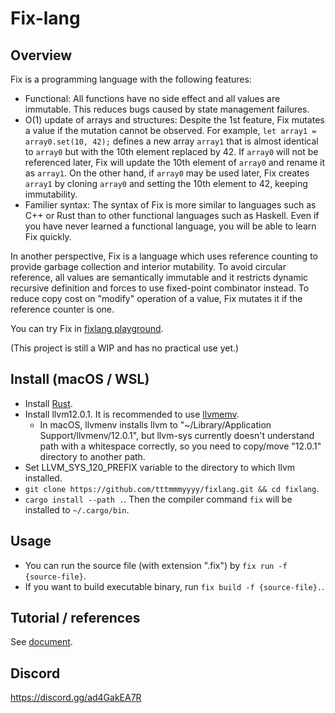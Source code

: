 Fix-lang
====

## Overview

Fix is a programming language with the following features: 
- Functional: All functions have no side effect and all values are immutable. This reduces bugs caused by state management failures.
- O(1) update of arrays and structures: Despite the 1st feature, Fix mutates a value if the mutation cannot be observed. For example, `let array1 = array0.set(10, 42);` defines a new array `array1` that is almost identical to `array0` but with the 10th element replaced by 42. If `array0` will not be referenced later, Fix will update the 10th element of `array0` and rename it as `array1`. On the other hand, if `array0` may be used later, Fix creates `array1` by cloning `array0` and setting the 10th element to 42, keeping immutability.
- Familier syntax: The syntax of Fix is more similar to languages such as C++ or Rust than to other functional languages such as Haskell. Even if you have never learned a functional language, you will be able to learn Fix quickly.

In another perspective, Fix is a language which uses reference counting to provide garbage collection and interior mutability. To avoid circular reference, all values are semantically immutable and it restricts dynamic recursive definition and forces to use fixed-point combinator instead. To reduce copy cost on "modify" operation of a value, Fix mutates it if the reference counter is one.

You can try Fix in [fixlang playground](https://tttmmmyyyy.github.io/fixlang-playground/).

(This project is still a WIP and has no practical use yet.)

## Install (macOS / WSL)

- Install [Rust](https://www.rust-lang.org/tools/install).
- Install llvm12.0.1. It is recommended to use [llvmemv](https://crates.io/crates/llvmenv).
    - In macOS, llvmenv installs llvm to "~/Library/Application Support/llvmenv/12.0.1", but llvm-sys currently doesn't understand path with a whitespace correctly, so you need to copy/move "12.0.1" directory to another path.
- Set LLVM_SYS_120_PREFIX variable to the directory to which llvm installed.
- `git clone https://github.com/tttmmmyyyy/fixlang.git && cd fixlang`.
- `cargo install --path .`. Then the compiler command `fix` will be installed to `~/.cargo/bin`.

## Usage

- You can run the source file (with extension ".fix") by `fix run -f {source-file}`.
- If you want to build executable binary, run `fix build -f {source-file}.`.

## Tutorial / references

See [document](/Document.md).

## Discord

https://discord.gg/ad4GakEA7R